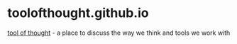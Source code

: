# toolofthought.github.io
[tool of thought](http://toolofthought.github.io) - a place to discuss the way we think and tools we work with

